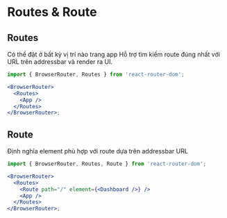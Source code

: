 # Routes & Route

## Routes

Có thể đặt ở bất kỳ vị trí nào trang app
Hỗ trợ tìm kiếm route đúng nhất với URL trên addressbar và render ra UI.

```jsx
import { BrowserRouter, Routes } from 'react-router-dom';

<BrowserRouter>
  <Routes>
    <App />
  </Routes>
</BrowserRouter>;
```

## Route

Định nghĩa element phù hợp với route dựa trên addressbar URL

```jsx
import { BrowserRouter, Routes, Route } from 'react-router-dom';

<BrowserRouter>
  <Routes>
    <Route path="/" element={<Dashboard />} />
    <App />
  </Routes>
</BrowserRouter>;
```
